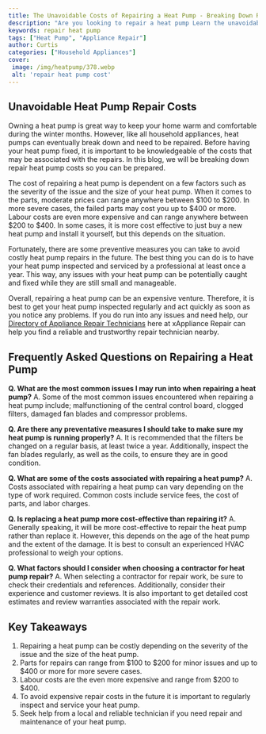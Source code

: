 ```yaml
---
title: The Unavoidable Costs of Repairing a Heat Pump - Breaking Down Repair Heat Pump Cost
description: "Are you looking to repair a heat pump Learn the unavoidable costs associated with the process and how to break down repair heat pump costs"
keywords: repair heat pump
tags: ["Heat Pump", "Appliance Repair"]
author: Curtis
categories: ["Household Appliances"]
cover: 
 image: /img/heatpump/378.webp
 alt: 'repair heat pump cost'
---
```

## Unavoidable Heat Pump Repair Costs 

Owning a heat pump is great way to keep your home warm and comfortable during the winter months. However, like all household appliances, heat pumps can eventually break down and need to be repaired. Before having your heat pump fixed, it is important to be knowledgeable of the costs that may be associated with the repairs. In this blog, we will be breaking down repair heat pump costs so you can be prepared.

The cost of repairing a heat pump is dependent on a few factors such as the severity of the issue and the size of your heat pump. When it comes to the parts, moderate prices can range anywhere between $100 to $200. In more severe cases, the failed parts may cost you up to $400 or more. Labour costs are even more expensive and can range anywhere between $200 to $400. In some cases, it is more cost effective to just buy a new heat pump and install it yourself, but this depends on the situation.

Fortunately, there are some preventive measures you can take to avoid costly heat pump repairs in the future. The best thing you can do is to have your heat pump inspected and serviced by a professional at least once a year. This way, any issues with your heat pump can be potentially caught and fixed while they are still small and manageable.

Overall, repairing a heat pump can be an expensive venture. Therefore, it is best to get your heat pump inspected regularly and act quickly as soon as you notice any problems. If you do run into any issues and need help, our [Directory of Appliance Repair Technicians](./pages/appliance-repair-technicians) here at xAppliance Repair can help you find a reliable and trustworthy repair technician nearby.

## Frequently Asked Questions on Repairing a Heat Pump

**Q. What are the most common issues I may run into when repairing a heat pump?**
A. Some of the most common issues encountered when repairing a heat pump include; malfunctioning of the central control board, clogged filters, damaged fan blades and compressor problems.

**Q. Are there any preventative measures I should take to make sure my heat pump is running properly?**
A. It is recommended that the filters be changed on a regular basis, at least twice a year. Additionally, inspect the fan blades regularly, as well as the coils, to ensure they are in good condition.

**Q. What are some of the costs associated with repairing a heat pump?**
A. Costs associated with repairing a heat pump can vary depending on the type of work required. Common costs include service fees, the cost of parts, and labor charges.

**Q. Is replacing a heat pump more cost-effective than repairing it?**
A. Generally speaking, it will be more cost-effective to repair the heat pump rather than replace it. However, this depends on the age of the heat pump and the extent of the damage. It is best to consult an experienced HVAC professional to weigh your options.

**Q. What factors should I consider when choosing a contractor for heat pump repair?**
A. When selecting a contractor for repair work, be sure to check their credentials and references. Additionally, consider their experience and customer reviews. It is also important to get detailed cost estimates and review warranties associated with the repair work.

## Key Takeaways

1. Repairing a heat pump can be costly depending on the severity of the issue and the size of the heat pump. 
2. Parts for repairs can range from $100 to $200 for minor issues and up to $400 or more for more severe cases. 
3. Labour costs are the even more expensive and range from $200 to $400. 
4. To avoid expensive repair costs in the future it is important to regularly inspect and service your heat pump. 
5. Seek help from a local and reliable technician if you need repair and maintenance of your heat pump.
